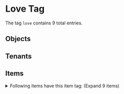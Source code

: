 # Love Tag

The tag `love` contains 9 total entries.

## Objects

## Tenants

## Items

<details markdown="1"><summary>Following items have this item tag: (Expand 9 items)</summary>

- <img src="https://raw.githubusercontent.com/Ceterai/Enternia/main/items/generic/food/tier4/ct_yuri_cocktail.png" alt="Kaiter Cocktail icon" loading="lazy" height="16px" width="auto" /> [Kaiter Cocktail](https://ceterai.github.io/MyEnternia/Wiki/KaiterCocktail)
- <img src="https://raw.githubusercontent.com/Ceterai/Enternia/main/codex/alta/ebook/stardust.png" alt="Little Star and Her Ray Of Light icon" loading="lazy" height="16px" width="auto" /> [Little Star and Her Ray Of Light](https://ceterai.github.io/MyEnternia/Wiki/LittleStarandHerRayOfLight)
- <img src="https://raw.githubusercontent.com/Ceterai/Enternia/main/items/generic/food/tier1/ct_bio_fresh.png" alt="Miko Fresh icon" loading="lazy" height="16px" width="auto" /> [Miko Fresh](https://ceterai.github.io/MyEnternia/Wiki/MikoFresh)
- <img src="https://raw.githubusercontent.com/Ceterai/Enternia/main/items/generic/food/tier2/ct_miko_tea.png" alt="Miko Tea icon" loading="lazy" height="16px" width="auto" /> [Miko Tea](https://ceterai.github.io/MyEnternia/Wiki/MikoTea)
- <img src="https://raw.githubusercontent.com/Ceterai/Enternia/main/items/armors/alta/tier6/dreamer/helmet/icon.png" alt="Sunset Heart icon" loading="lazy" height="16px" width="auto" /> [Sunset Heart](https://ceterai.github.io/MyEnternia/Wiki/SunsetHeart)
- <img src="https://raw.githubusercontent.com/Ceterai/Enternia/main/items/generic/food/tier2/ct_miko_tea.png" alt="Vitamin Tea ★ icon" loading="lazy" height="16px" width="auto" /> [Vitamin Tea ★](https://ceterai.github.io/MyEnternia/Wiki/VitaminTea)
- <img src="https://raw.githubusercontent.com/Ceterai/Enternia/main/items/generic/food/tier2/ct_miko_tea.png" alt="Yae Tea ★ icon" loading="lazy" height="16px" width="auto" /> [Yae Tea ★](https://ceterai.github.io/MyEnternia/Wiki/YaeTea)
- <img src="https://raw.githubusercontent.com/Ceterai/Enternia/main/items/generic/food/tier4/ct_yuri_cocktail.png" alt="Yuri Cocktail icon" loading="lazy" height="16px" width="auto" /> [Yuri Cocktail](https://ceterai.github.io/MyEnternia/Wiki/YuriCocktail)
- <img src="https://raw.githubusercontent.com/Ceterai/Enternia/main/items/generic/food/tier4/ct_yuri_cocktail.png" alt="Yuri Deluxe ★ icon" loading="lazy" height="16px" width="auto" /> [Yuri Deluxe ★](https://ceterai.github.io/MyEnternia/Wiki/YuriDeluxe)

</details>

